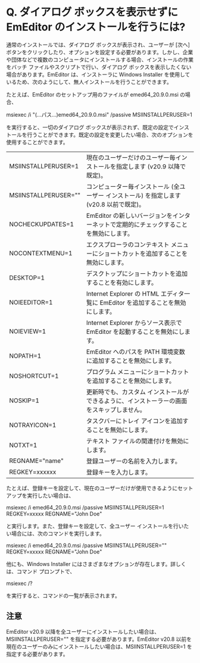 # Q. ダイアログ ボックスを表示せずに EmEditor のインストールを行うには?

通常のインストールでは、ダイアログ ボックスが表示され、ユーザーが \[次へ\] ボタンをクリックしたり、オプションを設定する必要があります。しかし、企業や団体などで複数のコンピュータにインストールする場合、インストールの作業をバッチ ファイルやスクリプトで行い、ダイアログ ボックスを表示したくない場合があります。EmEditor は、インストーラに Windows Installer を使用しているため、次のようにして、無人インストールを行うことができます。

たとえば、EmEditor のセットアップ用のファイルが emed64\_20.9.0.msi の場合、

msiexec /i "(...パス...)emed64\_20.9.0.msi" /passive MSIINSTALLPERUSER=1

を実行すると、一切のダイアログ ボックスが表示されず、既定の設定でインストールを行うことができます。既定の設定を変更したい場合、次のオプションを使用することができます。

|     |     |
| --- | --- |
| MSIINSTALLPERUSER=1 | 現在のユーザーだけのユーザー毎インストールを指定します (v20.9 以降で既定)。 |
| MSIINSTALLPERUSER="" | コンピューター毎インストール (全ユーザー インストール) を指定します (v20.8 以前で既定)。 |
| NOCHECKUPDATES=1 | EmEditor の新しいバージョンをインターネットで定期的にチェックすることを無効にします。 |
| NOCONTEXTMENU=1 | エクスプローラのコンテキスト メニューにショートカットを追加することを無効にします。 |
| DESKTOP=1 | デスクトップにショートカットを追加することを有効にします。 |
| NOIEEDITOR=1 | Internet Explorer の HTML エディタ一覧に EmEditor を追加することを無効にします。 |
| NOIEVIEW=1 | Internet Explorer からソース表示で EmEditor を起動することを無効にします。 |
| NOPATH=1 | EmEditor へのパスを PATH 環境変数に追加することを無効にします。 |
| NOSHORTCUT=1 | プログラム メニューにショートカットを追加することを無効にします。 |
| NOSKIP=1 | 更新時でも、カスタム インストールができるように、インストーラーの画面をスキップしません。 |
| NOTRAYICON=1 | タスクバーにトレイ アイコンを追加することを無効にします。 |
| NOTXT=1 | テキスト ファイルの関連付けを無効にします。 |
| REGNAME="name" | 登録ユーザーの名前を入力します。 |
| REGKEY=xxxxxx | 登録キーを入力します。 |

たとえば、登録キーを設定して、現在のユーザーだけが使用できるようにセットアップを実行したい場合は、

msiexec /i emed64\_20.9.0.msi /passive MSIINSTALLPERUSER=1 REGKEY=xxxxx REGNAME="John Doe"

と実行します。また、登録キーを設定して、全ユーザー インストールを行いたい場合には、次のコマンドを実行します。

msiexec /i emed64\_20.9.0.msi /passive MSIINSTALLPERUSER="" REGKEY=xxxxx REGNAME="John Doe"

他にも、Windows Installer にはさまざまなオプションが存在します。詳しくは、コマンド プロンプトで、

msiexec /?

を実行すると、コマンドの一覧が表示されます。

## 注意

EmEditor v20.9 以降を全ユーザーにインストールしたい場合は、MSIINSTALLPERUSER="" を指定する必要があります。EmEditor v20.8 以前を現在のユーザーのみにインストールしたい場合は、MSIINSTALLPERUSER=1 を指定する必要があります。
